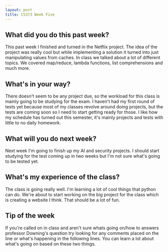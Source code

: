 ```yaml
---
layout: post
title: CS373 Week Five
---
```


## What did you do this past week? ##
This past week I finished and turned in the Netflix project. The idea of the project was really cool but while implementing a solution it turned into just manipulating values from caches. In class we talked about a lot of different topics. We covered map/reduce, lambda functions, list comprehensions and much more.

## What's in your way? ##
There doesn't seem to be any project due, so the workload for this class is mainly going to be studying for the exam. I haven't had my first round of tests yet because most of my classes revolve around doing projects, but the tests are coming soon so I need to start getting ready for those. I like how my schedule has turned out this semester, it's mainly projects and tests with little to no daily homework.

## What will you do next week? ##
Next week I'm going to finish up my AI and security projects. I should start studying for the test coming up in two weeks but I'm not sure what's going to be tested yet. 

## What's my experience of the class? ##
The class is going really well. I'm learning a lot of cool things that python can do. We're about to start working on the big project for the class which is creating a website I think. That should be a lot of fun.

## Tip of the week ##
If you're called on in class and aren't sure whats going on/how to answers professor Downing's question try looking for any comments placed on the line or what's happening in the following lines. You can learn a lot about what's going on based on these two things.
